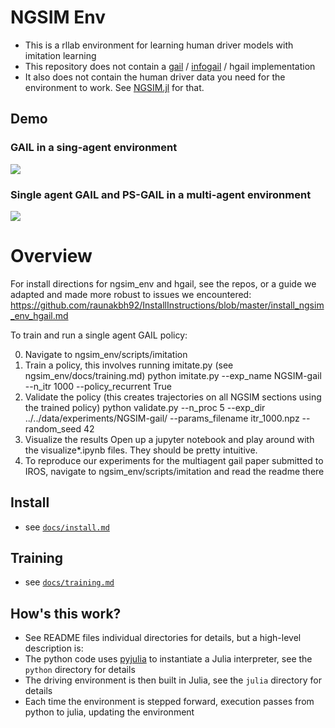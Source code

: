 
# NGSIM Env
- This is a rllab environment for learning human driver models with imitation learning
- This repository does not contain a [gail](https://arxiv.org/abs/1606.03476) / [infogail](https://arxiv.org/abs/1703.08840) / hgail implementation
- It also does not contain the human driver data you need for the environment to work. See [NGSIM.jl](https://github.com/sisl/NGSIM.jl) for that.

## Demo
### GAIL in a sing-agent environment
![](single_agent_gail.gif)

### Single agent GAIL and PS-GAIL in a multi-agent environment
![](single_multi_model_2_seed_1.gif)

# Overview
For install directions for ngsim_env and hgail, see the repos, or a guide we adapted and made more robust to issues we encountered: https://github.com/raunakbh92/InstallInstructions/blob/master/install_ngsim_env_hgail.md

To train and run a single agent GAIL policy: 

0. Navigate to ngsim_env/scripts/imitation
1. Train a policy, this involves running imitate.py (see ngsim_env/docs/training.md) python imitate.py --exp_name NGSIM-gail --n_itr 1000 --policy_recurrent True
2. Validate the policy (this creates trajectories on all NGSIM sections using the trained policy) python validate.py --n_proc 5 --exp_dir ../../data/experiments/NGSIM-gail/ --params_filename itr_1000.npz --random_seed 42
3. Visualize the results Open up a jupyter notebook and play around with the visualize*.ipynb files. They should be pretty intuitive.
4. To reproduce our experiments for the multiagent gail paper submitted to IROS, navigate to ngsim_env/scripts/imitation and read the readme there

## Install
- see [`docs/install.md`](docs/install.md)

## Training
- see [`docs/training.md`](docs/training.md)

## How's this work?
- See README files individual directories for details, but a high-level description is:
- The python code uses [pyjulia](https://github.com/JuliaPy/pyjulia) to instantiate a Julia interpreter, see the `python` directory for details
- The driving environment is then built in Julia, see the `julia` directory for details
- Each time the environment is stepped forward, execution passes from python to julia, updating the environment
